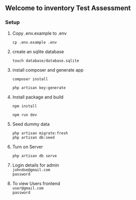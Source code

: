 ## Welcome to inventory Test Assessment

### Setup
1. Copy .env.example to .env<br>
    ```shell
    cp .env.example .env
    ```
2. create an sqlite database
    ```shell
    touch database/database.sqlite
    ```
3. install composer and generate app
    ```shell
    composer install
    ```
    ```shell
    php artisan key:generate
    ```
4. Install package and build
    ```shell
    npm install 
    ```
    ```shell
    npm run dev
    ```

5. Seed dummy data
    ```shell
    php artisan migrate:fresh
    php artisan db:seed
    ````

6. Turn on Server
    ```shell
    php artisan db serve
    ````
7. Login details for admin<br>
   `johndoe@gmail.com`<br>
   `password`

8. To view Users frontend<br>
   `user@gmail.com`<br>
   `password`